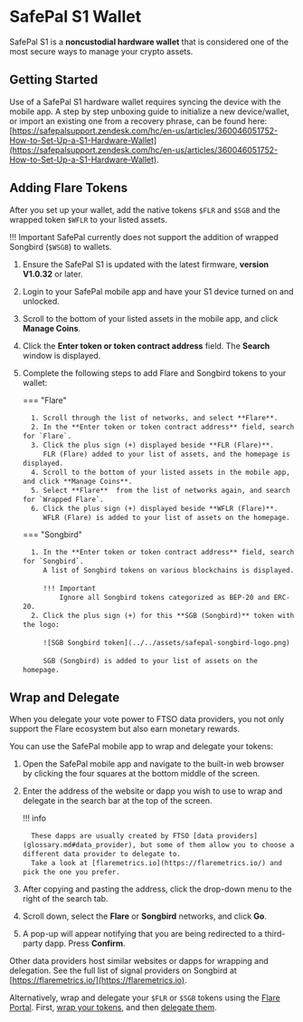 # SafePal S1 Wallet

SafePal S1 is a **noncustodial hardware wallet** that is considered one of the most secure ways to manage your crypto assets.

## Getting Started

Use of a SafePal S1 hardware wallet requires syncing the device with the mobile app.
A step by step unboxing guide to initialize a new device/wallet, or import an existing one from a recovery phrase, can be found here: [https://safepalsupport.zendesk.com/hc/en-us/articles/360046051752-How-to-Set-Up-a-S1-Hardware-Wallet](https://safepalsupport.zendesk.com/hc/en-us/articles/360046051752-How-to-Set-Up-a-S1-Hardware-Wallet).

## Adding Flare Tokens

After you set up your wallet, add the native tokens `$FLR` and `$SGB` and the wrapped token `$WFLR` to your listed assets.

!!! Important
    SafePal currently does not support the addition of wrapped Songbird (`$WSGB`) to wallets.

1. Ensure the SafePal S1 is updated with the latest firmware, **version V1.0.32** or later.
2. Login to your SafePal mobile app and have your S1 device turned on and unlocked.
3. Scroll to the bottom of your listed assets in the mobile app, and click **Manage Coins**.
4. Click the **Enter token or token contract address** field.
   The **Search** window is displayed.
5. Complete the following steps to add Flare and Songbird tokens to your wallet:

    === "Flare"

         1. Scroll through the list of networks, and select **Flare**.
         2. In the **Enter token or token contract address** field, search for `Flare`.
         3. Click the plus sign (+) displayed beside **FLR (Flare)**.
            FLR (Flare) added to your list of assets, and the homepage is displayed.
         4. Scroll to the bottom of your listed assets in the mobile app, and click **Manage Coins**.
         5. Select **Flare**  from the list of networks again, and search for `Wrapped Flare`.
         6. Click the plus sign (+) displayed beside **WFLR (Flare)**.
            WFLR (Flare) is added to your list of assets on the homepage.

    === "Songbird"

         1. In the **Enter token or token contract address** field, search for `Songbird`.
            A list of Songbird tokens on various blockchains is displayed.

            !!! Important
                Ignore all Songbird tokens categorized as BEP-20 and ERC-20.
         2. Click the plus sign (+) for this **SGB (Songbird)** token with the logo:

            ![SGB Songbird token](../../assets/safepal-songbird-logo.png)

            SGB (Songbird) is added to your list of assets on the homepage.

## Wrap and Delegate

When you delegate your vote power to FTSO data providers, you not only support the Flare ecosystem but also earn monetary rewards.

You can use the SafePal mobile app to wrap and delegate your tokens:

1. Open the SafePal mobile app and navigate to the built-in web browser by clicking the four squares at the bottom middle of the screen.
2. Enter the address of the website or dapp you wish to use to wrap and delegate in the search bar at the top of the screen.

    !!! info

         These dapps are usually created by FTSO [data providers](glossary.md#data_provider), but some of them allow you to choose a different data provider to delegate to.
         Take a look at [flaremetrics.io](https://flaremetrics.io/) and pick the one you prefer.

3. After copying and pasting the address, click the drop-down menu to the right of the search tab.
4. Scroll down, select the **Flare** or **Songbird** networks, and click **Go**.
5. A pop-up will appear notifying that you are being redirected to a third-party dapp. Press **Confirm**.

Other data providers host similar websites or dapps for wrapping and delegation.
See the full list of signal providers on Songbird at [https://flaremetrics.io/](https://flaremetrics.io).

Alternatively, wrap and delegate your `$FLR` or `$SGB` tokens using the [Flare Portal](https://portal.flare.network/). First, [wrap your tokens](../wrapping-tokens.md), and then [delegate them](../delegation/managing-delegations.md#delegating-your-vote-power).
